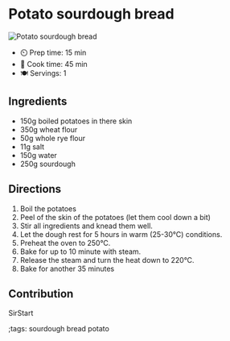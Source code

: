 # Potato sourdough bread

![Potato sourdough bread](pix/soudough-potato-bread.webp)

- ⏲️ Prep time: 15 min
- 🍳 Cook time: 45 min
- 🍽️ Servings: 1

## Ingredients

- 150g boiled potatoes in there skin
- 350g wheat flour
- 50g whole rye flour
- 11g salt
- 150g water
- 250g sourdough

## Directions

1. Boil the potatoes
2. Peel of the skin of the potatoes (let them cool down a bit)
3. Stir all ingredients and knead them well.
4. Let the dough rest for 5 hours in warm (25-30°C) conditions.
5. Preheat the oven to 250°C.
6. Bake for up to 10 minute with steam.
7. Release the steam and turn the heat down to 220°C.
8. Bake for another 35 minutes

## Contribution

SirStart

;tags: sourdough bread potato